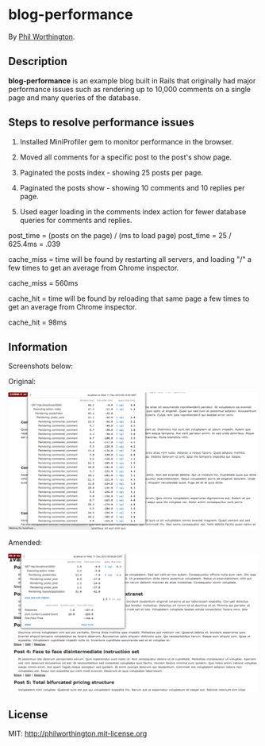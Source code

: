 # blog-performance


By [Phil Worthington](https://github.com/philworthington).



## Description
**blog-performance** is an example blog built in Rails that originally had major performance issues such as rendering up to 10,000 comments on a single page and many queries of the database.


## Steps to resolve performance issues

1. Installed MiniProfiler gem to monitor performance in the browser.

2. Moved all comments for a specific post to the post's show page.

3. Paginated the posts index - showing 25 posts per page.

4. Paginated the posts show - showing 10 comments and 10 replies per page.

5. Used eager loading in the comments index action for fewer database queries for comments and replies.


post_time = (posts on the page) / (ms to load page)
post_time = 25 / 625.4ms = .039

cache_miss = time will be found by restarting all servers, and loading "/" a few times to get an average from Chrome inspector.

cache_miss = 560ms

cache_hit = time will be found by reloading that same page a few times to get an average from Chrome inspector.

cache_hit = 98ms


## Information

Screenshots below:

Original:

![Screenshot 1](app/assets/images/ss.png)

Amended:

![Screenshot 2](app/assets/images/ss1.png)




## License

MIT: http://philworthington.mit-license.org
